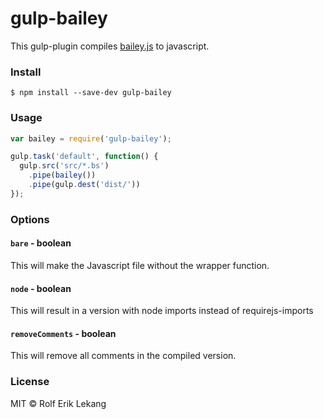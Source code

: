 # gulp-bailey
This gulp-plugin compiles [bailey.js](https://github.com/haeric/bailey.js) to javascript.

### Install

    $ npm install --save-dev gulp-bailey

### Usage
```javascript
var bailey = require('gulp-bailey');

gulp.task('default', function() {
  gulp.src('src/*.bs')
    .pipe(bailey())
    .pipe(gulp.dest('dist/'))
});
```

### Options
#### `bare` - boolean
This will make the Javascript file without the wrapper function.
#### `node` - boolean
This will result in a version with node imports instead of requirejs-imports
#### `removeComments` - boolean  
  This will remove all comments in the compiled version.

### License
MIT © Rolf Erik Lekang
